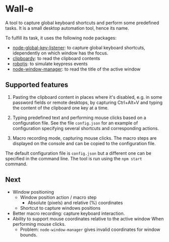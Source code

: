 # Wall-e

A tool to capture global keyboard shortcuts and perform some predefined tasks.
It is a small desktop automation tool, hence its name.

To fulfill its task, it uses the following node packages:
- [node-global-key-listener](https://github.com/LaunchMenu/node-global-key-listener):
    to capture global keyboard shortcuts, idependently on which window has the
    focus.
- [clipboardy](https://github.com/sindresorhus/clipboardy): to read the
  clipboard contents
- [robotjs](https://github.com/octalmage/robotjs): to simulate keypress events
- [node-window-manager](https://github.com/sentialx/node-window-manager): to
  read the title of the active window


## Supported features

1. Pasting the clipboard content in places where it's disabled, e.g. in some
password fields or remote desktops, by capturing Ctrl+Alt+V and typing the
content of the clipboard one key at a time.

2. Typing predefined text and performing mouse clicks based on a configuration
   file. See the file `config.json` for an example of configuration specifying
   several shortcuts and corresponding actions.

3. Macro recording mode, capturing mouse clicks. The macro steps are displayed
   on the console and can be copied to the configuration file.

The default configuration file is `config.json` but a different one can be
specified in the command line. The tool is run using the `npm start` command.


## Next
- Window positioning
    - Window position action / macro step
        - Absolute (pixels) and relative (%) coordinates
    - Shortcut to capture windows positions
- Better macro recording: capture keyboard interaction.
- Ability to support mouse coordinates relative to the active window When
  performing mouse clicks.
    - Problem: `node-window-manager` gives invalid coordinates for window
      bounds.
